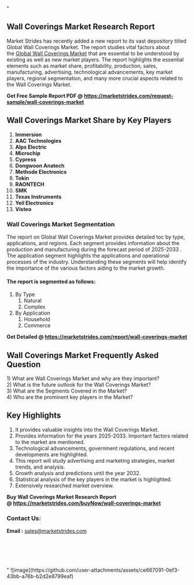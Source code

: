 "<h2>Wall Coverings Market Research Report</h2>
<p>Market Strides has recently added a new report to its vast depository titled Global Wall Coverings Market. The report studies vital factors about the&nbsp;<a href=https://marketstrides.com/report/wall-coverings-market>Global Wall Coverings Market</a>&nbsp;that are essential to be understood by existing as well as new market players. The report highlights the essential elements such as market share, profitability, production, sales, manufacturing, advertising, technological advancements, key market players, regional segmentation, and many more crucial aspects related to the Wall Coverings Market.</p>
<p><strong>Get Free Sample Report PDF @&nbsp;<a href=https://marketstrides.com/request-sample/wall-coverings-market>https://marketstrides.com/request-sample/wall-coverings-market</a></strong></p>
<h2><strong>Wall Coverings Market Share by Key Players</strong></h2>
<p><strong><ol><li>Immersion</li><li>AAC Technologies</li><li>Alps Electric</li><li>Microchip</li><li>Cypress</li><li>Dongwoon Anatech</li><li>Methode Electronics</li><li>Tokin</li><li>RAONTECH</li><li>SMK</li><li>Texas Instruments</li><li>Yeil Electronics</li><li>Visteo</li></ol></strong></p>
<h3><strong>Wall Coverings Market Segmentation</strong></h3>
<p>The report on Global Wall Coverings Market provides detailed toc by type, applications, and regions. Each segment provides information about the production and manufacturing during the forecast period of 2025-2033
. The application segment highlights the applications and operational processes of the industry. Understanding these segments will help identify the importance of the various factors aiding to the market growth.</p>
<h4>The report is segmented as follows:</h4>
<p><ol><li>By Type<ol><li>Natural</li><li>Complex</li></ol></li><li>By Application<ol><li>Household</li><li>Commerce</li></ol></li></ol></p>
<p><strong>Get Detailed @&nbsp;<a href=https://marketstrides.com/report/wall-coverings-market>https://marketstrides.com/report/wall-coverings-market</a></strong></p>
<h2 class=""clr-white mb-3""><strong>Wall Coverings Market Frequently Asked Question</strong></h2>
<div class=""card-header"">1) What are&nbsp;Wall Coverings Market and why are they important?
<div class=""card"">
<div class=""card-header"">2) What is the future outlook for the Wall Coverings Market?</div>
</div>
</div>
<div class=""card-header"">3) What are the Segments Covered in the Market?</div>
<div class=""card-header"">4) Who are the prominent key players in the Market?</div>
<h2><strong>Key Highlights</strong></h2>
<div class=""card-header"">
<ol>
<li>It provides valuable insights into the Wall Coverings Market.</li>
<li>Provides information for the years 2025-2033. Important factors related to the market are mentioned.</li>
<li>Technological advancements, government regulations, and recent developments are highlighted.</li>
<li>This report will study advertising and marketing strategies, market trends, and analysis.</li>
<li>Growth analysis and predictions until the year 2032.</li>
<li>Statistical analysis of the key players in the market is highlighted.</li>
<li>Extensively researched market overview.</li>
</ol>
<p><strong>Buy Wall Coverings Market Research Report @&nbsp;<a href=https://marketstrides.com/buyNow/wall-coverings-market>https://marketstrides.com/buyNow/wall-coverings-market</a></strong></p>
<h3>Contact Us:</h3>
<p><strong>Email :</strong> <a href=mailto:sales@marketstrides.com>sales@marketstrides.com</a></p>
</div>
<p>&nbsp;</p>
<h3>&nbsp;</h3>"
![image](https://github.com/user-attachments/assets/ce667091-0ef3-43bb-a76b-b2d2e8799eaf)
